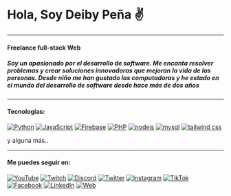 # Hola, Soy Deiby Peña ✌

***

#### Freelance full-stack Web
##### Soy un apasionado por el desarrollo de software. Me encanta resolver problemas y crear soluciones innovadoras que mejoran la vida de las personas. Desde niño me han gustado las computadoras y he estado en el mundo del desarrollo de software desde hace más de dos años

***

#### Tecnologías:

[![Python](https://img.shields.io/badge/Python-blue?style=for-the-badge&logo=python&logoColor=white&labelColor=101010)](https://github.com/deibypena) [![JavaScript](https://img.shields.io/badge/JavaScript-F7DF1E?style=for-the-badge&logo=javascript&logoColor=white&labelColor=101010)](https://github.com/deibypena) [![Firebase](https://img.shields.io/badge/Firebase-F7DF1f?style=for-the-badge&logo=firebase&logoColor=white&labelColor=101010)](https://github.com/deibypena) [![PHP](https://img.shields.io/badge/PHP-blue?style=for-the-badge&logo=php&logoColor=white&labelColor=101010)](https://github.com/deibypena) [![nodejs](https://img.shields.io/badge/nodejs-0a1?style=for-the-badge&logo=node.js&logoColor=white&labelColor=101010)](https://github.com/deibypena) [![mysql](https://img.shields.io/badge/mysql-09e?style=for-the-badge&logo=mysql&logoColor=white&labelColor=101010)](https://github.com/deibypena) [![tailwind css](https://img.shields.io/badge/tailwind-09d?style=for-the-badge&logo=tailwindcss&logoColor=white&labelColor=101010)](https://github.com/deibypena)

y alguna más..

***

#### Me puedes seguir en:

[![YouTube](https://img.shields.io/badge/YouTube-conmentibus-FF0000?style=for-the-badge&logo=youtube&logoColor=white&labelColor=101010)](https://youtube.com/@conmentibus) [![Twitch](https://img.shields.io/badge/Twitch-conmentibus-9146FF?style=for-the-badge&logo=twitch&logoColor=white&labelColor=101010)](https://twitch.tv/conmentibus) [![Discord](https://img.shields.io/badge/Discord-conmentibus-5865F2?style=for-the-badge&logo=discord&logoColor=white&labelColor=101010)](https://conmentibus.com/discord) [![Twitter](https://img.shields.io/badge/Twitter-@conmentibus-1DA1F2?style=for-the-badge&logo=twitter&logoColor=white&labelColor=101010)](https://twitter.com/conmentibus) 
[![Instagram](https://img.shields.io/badge/Instagram-@conmentibus-E4405F?style=for-the-badge&logo=instagram&logoColor=white&labelColor=101010)](https://instagram.com/conmentibus) [![TikTok](https://img.shields.io/badge/TikTok-@conmentibus-01b?style=for-the-badge&logo=tiktok&logoColor=white&labelColor=101010)](https://tiktok.com/@conmentibus) [![Facebook](https://img.shields.io/badge/Facebook-conmentibus-1877F2?style=for-the-badge&logo=facebook&logoColor=white&labelColor=101010)](https://facebook.com/conmentibus) [![LinkedIn](https://img.shields.io/badge/LinkedIn-deiby_pena-0077B5?style=for-the-badge&logo=linkedin&logoColor=white&labelColor=101010)](https://www.linkedin.com/in/deibypena) [![Web](https://img.shields.io/badge/Web-conmentibus.com-14a1f0?style=for-the-badge&logo=dev.to&logoColor=white&labelColor=101010)](https://cnmentibus.com)

